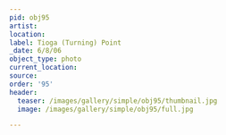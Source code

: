 ```yaml
---
pid: obj95
artist:
location:
label: Tioga (Turning) Point
_date: 6/8/06
object_type: photo
current_location:
source:
order: '95'
header:
  teaser: /images/gallery/simple/obj95/thumbnail.jpg
  image: /images/gallery/simple/obj95/full.jpg

---
```

